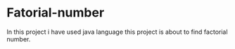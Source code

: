# Fatorial-number
In this project i have used java language this project is about to find factorial number.
